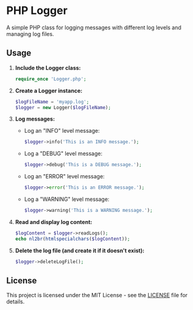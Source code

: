 # PHP Logger

A simple PHP class for logging messages with different log levels and managing log files.

## Usage

1. **Include the Logger class:**

    ```php
    require_once 'Logger.php';
    ```

2. **Create a Logger instance:**

    ```php
    $logFileName = 'myapp.log';
    $logger = new Logger($logFileName);
    ```

3. **Log messages:**

   - Log an "INFO" level message:

     ```php
     $logger->info('This is an INFO message.');
     ```

   - Log a "DEBUG" level message:

     ```php
     $logger->debug('This is a DEBUG message.');
     ```

   - Log an "ERROR" level message:

     ```php
     $logger->error('This is an ERROR message.');
     ```

   - Log a "WARNING" level message:

     ```php
     $logger->warning('This is a WARNING message.');
     ```

4. **Read and display log content:**

    ```php
    $logContent = $logger->readLogs();
    echo nl2br(htmlspecialchars($logContent));
    ```

5. **Delete the log file (and create it if it doesn't exist):**

    ```php
    $logger->deleteLogFile();
    ```

## License

This project is licensed under the MIT License - see the [LICENSE](LICENSE) file for details.
